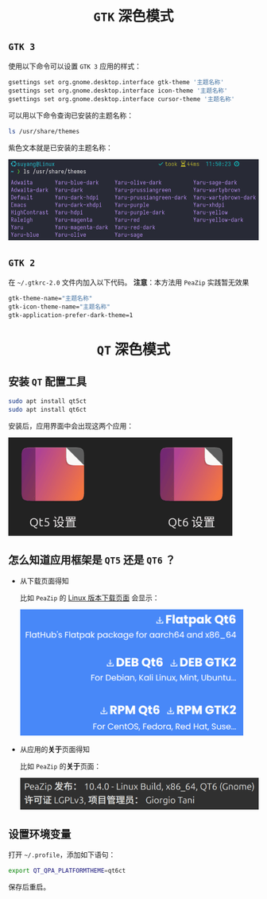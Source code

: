 # <center>`GTK` 深色模式</center>

## `GTK 3`

使用以下命令可以设置 `GTK 3` 应用的样式：

```bash
gsettings set org.gnome.desktop.interface gtk-theme '主题名称'
gsettings set org.gnome.desktop.interface icon-theme '主题名称'
gsettings set org.gnome.desktop.interface cursor-theme '主题名称'
```

可以用以下命令查询已安装的主题名称：

```bash
ls /usr/share/themes
```

紫色文本就是已安装的主题名称：

![主题名称](./Images/列出主题.png)

## `GTK 2`

在 `~/.gtkrc-2.0` 文件内加入以下代码。
**注意**：本方法用 `PeaZip` 实践暂无效果

```bash
gtk-theme-name="主题名称"
gtk-icon-theme-name="主题名称"
gtk-application-prefer-dark-theme=1
```

# <center>`QT` 深色模式</center>

## 安装 `QT` 配置工具

```bash
sudo apt install qt5ct
sudo apt install qt6ct
```

安装后，应用界面中会出现这两个应用：

![QT配置工具](./Images/QT配置工具图标.png)

## 怎么知道应用框架是 `QT5` 还是 `QT6` ？

- 从下载页面得知

  比如 `PeaZip` 的 [Linux 版本下载页面](https://peazip.github.io/peazip-linux.html) 会显示：

  ![QT配置工具](./Images/PeaZip_下载页面.png)

- 从应用的**关于**页面得知

  比如 `PeaZip` 的**关于**页面：

  ![QT配置工具](./Images/PeaZip_关于.png)

## 设置环境变量

打开 `~/.profile`，添加如下语句：

```bash
export QT_QPA_PLATFORMTHEME=qt6ct
```

保存后重启。
